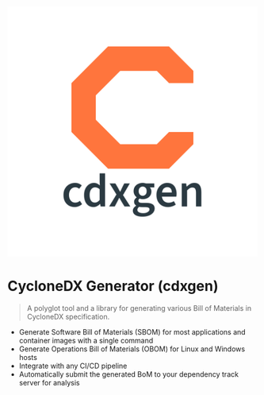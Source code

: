 ![logo](_media/cdxgen.png)

# CycloneDX Generator (cdxgen)

> A polyglot tool and a library for generating various Bill of Materials in CycloneDX specification.

- Generate Software Bill of Materials (SBOM) for most applications and container images with a single command
- Generate Operations Bill of Materials (OBOM) for Linux and Windows hosts
- Integrate with any CI/CD pipeline
- Automatically submit the generated BoM to your dependency track server for analysis

